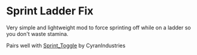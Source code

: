 # Sprint Ladder Fix

Very simple and lightweight mod to force sprinting off while on a ladder so you don't waste stamina.

Pairs well with [Sprint_Toggle](https://thunderstore.io/c/lethal-company/p/CyranIndustries/Sprint_Toggle/) by CyranIndustries